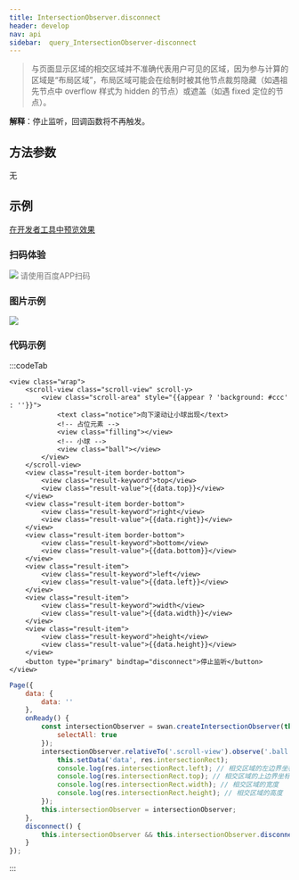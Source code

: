 ```yaml
---
title: IntersectionObserver.disconnect 
header: develop
nav: api
sidebar:  query_IntersectionObserver-disconnect 
---
```

 
 
> 与页面显示区域的相交区域并不准确代表用户可见的区域，因为参与计算的区域是“布局区域”，布局区域可能会在绘制时被其他节点裁剪隐藏（如遇祖先节点中 overflow 样式为 hidden 的节点）或遮盖（如遇 fixed 定位的节点）。

**解释**：停止监听，回调函数将不再触发。

 
 ## 方法参数 

无
## 示例


<a href="swanide://fragment/0f2e97ad1bb513cc9b4a422a74a953e81574764698768" title="在开发者工具中预览效果" target="_self">在开发者工具中预览效果</a> 

### 扫码体验

<div class='scan-code-container'>
    <img src="https://b.bdstatic.com/miniapp/assets/images/doc_demo/fragment_disconnect.png" class="demo-qrcode-image" />
    <font color=#777 12px>请使用百度APP扫码</font>
</div>

###  图片示例  
<div class="m-doc-custom-examples">
    <div class="m-doc-custom-examples-correct">
        <img src="https://b.bdstatic.com/miniapp/image/disconnect.gif">
    </div>
    <div class="m-doc-custom-examples-correct">
        <img src=" ">
    </div>
    <div class="m-doc-custom-examples-correct">
        <img src=" ">
    </div>     
</div>

### 代码示例 


:::codeTab

``` swan
<view class="wrap">
    <scroll-view class="scroll-view" scroll-y>
        <view class="scroll-area" style="{{appear ? 'background: #ccc' : ''}}">
            <text class="notice">向下滚动让小球出现</text>
            <!-- 占位元素 -->
            <view class="filling"></view> 
            <!-- 小球 -->
            <view class="ball"></view>
        </view>
    </scroll-view>
    <view class="result-item border-bottom">
        <view class="result-keyword">top</view>
        <view class="result-value">{{data.top}}</view>
    </view>
    <view class="result-item border-bottom">
        <view class="result-keyword">right</view>
        <view class="result-value">{{data.right}}</view>
    </view>
    <view class="result-item border-bottom">
        <view class="result-keyword">bottom</view>
        <view class="result-value">{{data.bottom}}</view>
    </view>
    <view class="result-item">
        <view class="result-keyword">left</view>
        <view class="result-value">{{data.left}}</view>
    </view>
    <view class="result-item">
        <view class="result-keyword">width</view>
        <view class="result-value">{{data.width}}</view>
    </view>
    <view class="result-item">
        <view class="result-keyword">height</view>
        <view class="result-value">{{data.height}}</view>
    </view>
    <button type="primary" bindtap="disconnect">停止监听</button>
</view>
```

```js
Page({
    data: {
        data: ''
    },
    onReady() {
        const intersectionObserver = swan.createIntersectionObserver(this,{
            selectAll: true
        });
        intersectionObserver.relativeTo('.scroll-view').observe('.ball', res => {
            this.setData('data', res.intersectionRect);
            console.log(res.intersectionRect.left); // 相交区域的左边界坐标
            console.log(res.intersectionRect.top); // 相交区域的上边界坐标
            console.log(res.intersectionRect.width); // 相交区域的宽度
            console.log(res.intersectionRect.height); // 相交区域的高度
        });
        this.intersectionObserver = intersectionObserver;
    },
    disconnect() {
        this.intersectionObserver && this.intersectionObserver.disconnect();
    }
});
```
:::